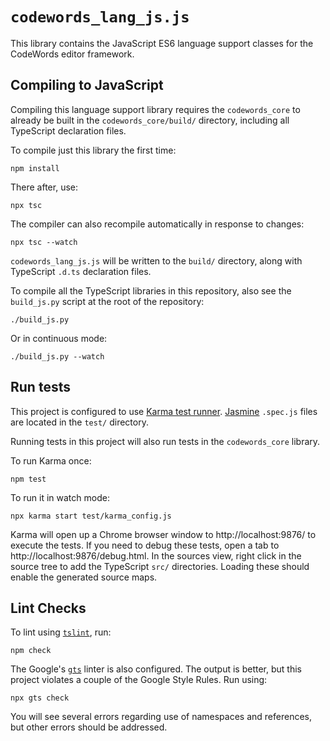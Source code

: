 # `codewords_lang_js.js`

This library contains the JavaScript ES6 language support classes for
the CodeWords editor framework.

## Compiling to JavaScript

Compiling this language support library requires the `codewords_core`
to already be built in the `codewords_core/build/` directory, including
all TypeScript declaration files.

To compile just this library the first time:

    npm install

There after, use:

    npx tsc

The compiler can also recompile automatically in response to changes:

    npx tsc --watch

`codewords_lang_js.js` will be written to the `build/` directory, along
with TypeScript `.d.ts` declaration files.

To compile all the TypeScript libraries in this repository, also see the
`build_js.py` script at the root of the repository:

    ./build_js.py

Or in continuous mode:

    ./build_js.py --watch

## Run tests

This project is configured to use
[Karma test runner](https://karma-runner.github.io/).
[Jasmine](https://jasmine.github.io/) `.spec.js` files are located in
the `test/` directory.

Running tests in this project will also run tests in the
`codewords_core` library.

To run Karma once:

    npm test

To run it in watch mode:

    npx karma start test/karma_config.js

Karma will open up a Chrome browser window to http://localhost:9876/ to
execute the tests. If you need to debug these tests, open a tab to
http://localhost:9876/debug.html. In the sources view, right click in
the source tree to add the TypeScript `src/` directories. Loading these
should enable the generated source maps.

## Lint Checks

To lint using [`tslint`](https://palantir.github.io/tslint/), run:

    npm check

The Google's [`gts`](https://github.com/google/ts-style) linter is also configured. The output is better, but this
project violates a couple of the Google Style Rules.  Run using:

    npx gts check

You will see several errors regarding use of namespaces and references,
but other errors should be addressed.
